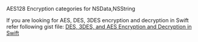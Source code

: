 AES128 Encryption categories for NSData,NSString

If you are looking for AES, DES, 3DES encryption and decryption in Swift refer following gist file:
[DES, 3DES, and AES Encryption and Decryption in Swift](https://gist.github.com/tharindu/1cf0201492e41f1c287e51abb02902cd)
